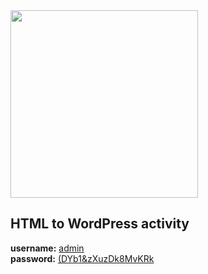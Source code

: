 <img src="https://upload.wikimedia.org/wikipedia/commons/thumb/a/ae/WordPress.svg/1280px-WordPress.svg.png" width="300px" align="center">

## HTML to WordPress activity
<strong>username:</strong> <u>admin</u><br>
<strong>password:</strong> <u>(DYb1&zXuzDk8MvKRk</u>
